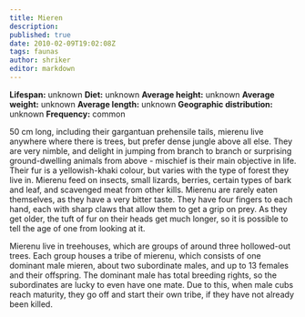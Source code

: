 ```yaml
---
title: Mieren
description:
published: true
date: 2010-02-09T19:02:08Z
tags: faunas
author: shriker
editor: markdown
---
```

<!-- infobox starts -->
**Lifespan:** unknown
**Diet:** unknown
**Average height:** unknown
**Average weight:** unknown
**Average length:** unknown
**Geographic distribution:** unknown
**Frequency:** common
<!-- infobox ends -->

50 cm long, including their gargantuan prehensile tails, mierenu live anywhere where there is trees, but prefer dense jungle above all else. They are very nimble, and delight in jumping from branch to branch or surprising ground-dwelling animals from above - mischief is their main objective in life. Their fur is a yellowish-khaki colour, but varies with the type of forest they live in. Mierenu feed on insects, small lizards, berries, certain types of bark and leaf, and scavenged meat from other kills. Mierenu are rarely eaten themselves, as they have a very bitter taste. They have four fingers to each hand, each with sharp claws that allow them to get a grip on prey. As they get older, the tuft of fur on their heads get much longer, so it is possible to tell the age of one from looking at it.

Mierenu live in treehouses, which are groups of around three hollowed-out trees. Each group houses a tribe of mierenu, which consists of one dominant male mieren, about two subordinate males, and up to 13 females and their offspring. The dominant male has total breeding rights, so the subordinates are lucky to even have one mate. Due to this, when male cubs reach maturity, they go off and start their own tribe, if they have not already been killed.